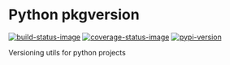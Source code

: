 Python pkgversion
=================

[![build-status-image]][travis]
[![coverage-status-image]][codecov]
[![pypi-version]][pypi]

Versioning utils for python projects


[build-status-image]: https://secure.travis-ci.org/kpn-digital/pkgversion.svg?branch=master
[travis]: http://travis-ci.org/kpn-digital/pkgversion?branch=master
[coverage-status-image]: https://img.shields.io/codecov/c/github/kpn-digital/pkgversion/master.svg
[codecov]: http://codecov.io/github/kpn-digital/pkgversion?branch=master
[pypi-version]: https://img.shields.io/pypi/v/pkgversion.svg
[pypi]: https://pypi.python.org/pypi/pkgversion
